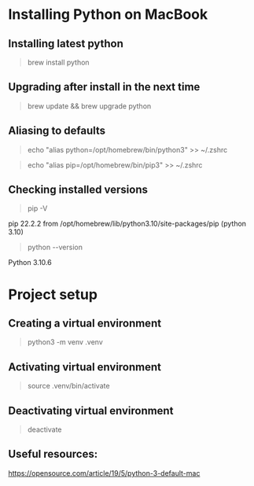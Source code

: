# Installing Python on MacBook
## Installing latest python 
>brew install python

## Upgrading after install in the next time 
>brew update && brew upgrade python 

## Aliasing to defaults 
>echo "alias python=/opt/homebrew/bin/python3" >> ~/.zshrc

>echo "alias pip=/opt/homebrew/bin/pip3" >> ~/.zshrc

## Checking installed versions 
>pip -V

pip 22.2.2 from /opt/homebrew/lib/python3.10/site-packages/pip (python 3.10)

>python --version

Python 3.10.6

# Project setup
## Creating a virtual environment 
>python3 -m venv .venv

## Activating virtual environment
>source .venv/bin/activate

## Deactivating virtual environment
>deactivate

## Useful resources: 
https://opensource.com/article/19/5/python-3-default-mac

